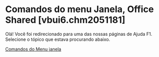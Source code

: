 
# Comandos do menu Janela, Office Shared [vbui6.chm2051181]

Olá! Você foi redirecionado para uma das nossas páginas de Ajuda F1. Selecione o tópico que estava procurando abaixo.

[Comandos do Menu janela](http://msdn.microsoft.com/library/0073c9ac-58cc-a4b4-588c-ff53b9ce6efc%28Office.15%29.aspx)
